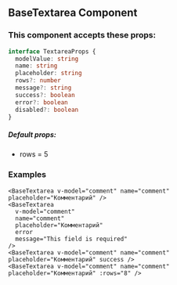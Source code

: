 ## BaseTextarea Component

### This component accepts these props:

```ts
interface TextareaProps {
  modelValue: string
  name: string
  placeholder: string
  rows?: number
  message?: string
  success?: boolean
  error?: boolean
  disabled?: boolean
}
```

##### Default props:

- rows = 5

### Examples

```vue
<BaseTextarea v-model="comment" name="comment" placeholder="Комментарий" />
<BaseTextarea
  v-model="comment"
  name="comment"
  placeholder="Комментарий"
  error
  message="This field is required"
/>
<BaseTextarea v-model="comment" name="comment" placeholder="Комментарий" success />
<BaseTextarea v-model="comment" name="comment" placeholder="Комментарий" :rows="8" />
```
